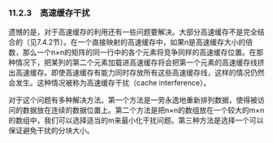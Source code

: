 ### 11.2.3　高速缓存干扰

遗憾的是，对于高速缓存的利用还有一些问题要解决。大部分高速缓存不是完全结合的（见7.4.2节）。在一个直接映射的高速缓存中，如果n是高速缓存大小的倍数，那么一个n×n的矩阵的同一行中的各个元素将竞争同样的高速缓存位置。在那种情况下，把某列的第二个元素加载进高速缓存将会把第一个元素的高速缓存线挤出高速缓存。即使高速缓存有能力同时存放所有这些高速缓存线，这样的情况仍然会发生。这种情况被称为高速缓存干扰（cache interference）。

对于这个问题有多种解决方法。第一个方法是一劳永逸地重新排列数据，使得被访问的数据放在连续的数据位置上。第二个方法是把n×n的数组放在一个较大的m×n的数组中，我们可以选择适当的m来最小化干扰问题。第三种方法是选择一个可以保证避免干扰的分块大小。